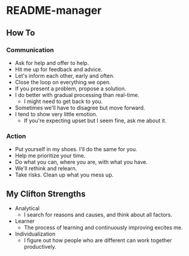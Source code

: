 # README-manager

## How To

### Communication

* Ask for help and offer to help.
* Hit me up for feedback and advice.
* Let's inform each other, early and often.
* Close the loop on everything we open.
* If you present a problem, propose a solution.
* I do better with gradual processing than real-time.
  * I might need to get back to you.
* Sometimes we'll have to disagree but move forward.
* I tend to show very little emotion.
  * If you're expecting upset but I seem fine, ask me about it.

### Action

* Put yourself in my shoes. I'll do the same for you.
* Help me prioritize your time.
* Do what you can, where you are, with what you have.
* We'll rethink and relearn.
* Take risks. Clean up what you mess up.

## My Clifton Strengths

* Analytical
  * I search for reasons and causes, and think about all factors.
* Learner
  * The process of learning and continuously improving excites me.
* Individualization
  * I figure out how people who are different can work together productively.
